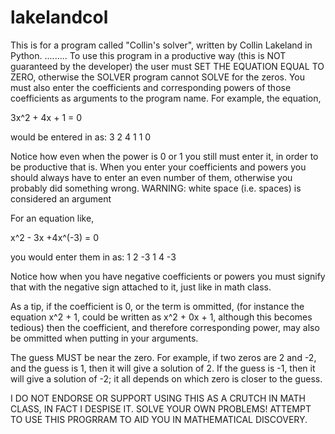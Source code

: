 lakelandcol
===========
This is for a program called "Collin's solver", written by Collin Lakeland in
Python.
 .........
To use this program in a productive way (this is NOT guaranteed by the
developer) the user must SET THE EQUATION EQUAL TO ZERO, otherwise the SOLVER 
program cannot SOLVE for the zeros. You must also enter the coefficients 
and corresponding powers of those coefficients as arguments to the program name. 
For example, the equation,

3x^2 + 4x + 1 = 0

would be entered in as:
	3 2 4 1 1 0
	
Notice how even when the power is 0 or 1 you still must enter it, in
order to be productive that is. When you enter your coefficients and powers
you should always have to enter an even number of them, otherwise you probably 
did something wrong.
WARNING: white space (i.e. spaces) is considered an argument

For an equation like,

x^2 - 3x +4x^(-3) = 0

you would enter them in as:
	1 2 -3 1 4 -3

Notice how when you have negative coefficients or powers you must signify 
that with the negative sign attached to it, just like in math class.

As a tip, if the coefficient is 0, or the term is ommitted, (for instance the
equation x^2 + 1, could be written as x^2 + 0x + 1, although this becomes 
tedious) then the coefficient, and therefore corresponding power, may also be 
ommitted when putting in your arguments.

The guess MUST be near the zero. For example, if two zeros are 2 and -2, 
and the guess is 1, then it will give a solution of 2. If the guess is -1,
then it will give a solution of -2; it all depends on which zero is closer
to the guess.

I DO NOT ENDORSE OR SUPPORT USING THIS AS A CRUTCH IN MATH CLASS, IN FACT 
I DESPISE IT. SOLVE YOUR OWN PROBLEMS! ATTEMPT TO USE THIS PROGRRAM TO AID 
YOU IN MATHEMATICAL DISCOVERY.
